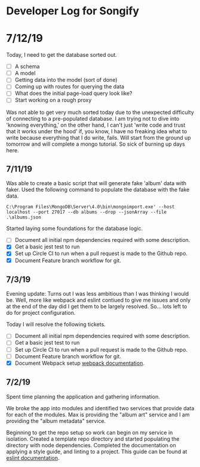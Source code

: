 # Developer Log for Songify

# 7/12/19

Today, I need to get the database sorted out.

- [ ] A schema
- [ ] A model
- [ ] Getting data into the model (sort of done)
- [ ] Coming up with routes for querying the data
- [ ] What does the initial page-load query look like?
- [ ] Start working on a rough proxy

Was not able to get very much sorted today due to the unexpected difficulty of connecting to a pre-populated database. I am trying not to dive into 'knowing everything,' on the other hand, I can't just 'write code and trust that it works under the hood' if, you know, I have no freaking idea what to write because everything that I do write, fails. Will start from the ground up tomorrow and will complete a mongo tutorial. So sick of burning up days here.

## 7/11/19

Was able to create a basic script that will generate fake 'album' data with faker.
Used the following command to populate the database with the fake data.

`C:\Program Files\MongoDB\Server\4.0\bin\mongoimport.exe' --host localhost --port 27017 --db albums --drop --jsonArray --file .\albums.json`

Started laying some foundations for the database logic.

- [ ] Document all initial npm dependencies required with some description.
- [x] Get a basic jest test to run
- [x] Set up Circle CI to run when a pull request is made to the Github repo.
- [x] Document Feature branch workflow for git.

## 7/3/19

Evening update: Turns out I was less ambitious than I was thinking I would be. Well, more like
webpack and eslint contiued to give me issues and only at the end of the day did I get them to be largely
resolved. So... lots left to do for project configuration.

Today I will resolve the following tickets.

- [ ] Document all initial npm dependencies required with some description.
- [ ] Get a basic jest test to run
- [ ] Set up Circle CI to run when a pull request is made to the Github repo.
- [ ] Document Feature branch workflow for git.
- [x] Document Webpack setup [webpack documentation](./webpack.md).

## 7/2/19

Spent time planning the application and gathering information.

We broke the app into modules and identified two services that provide data for each of the modules.
Max is providing the "album art" service and I am providing the "album metadata" service.

Beginning to get the repo setup so work can begin on my service in isolation. Created a template repo directory
and started populating the directory with node dependencies. Completed the documentation on applying a style guide,
and linting to a project. This guide can be found at [eslint documentation](./eslint-prettier-vscode.md).
